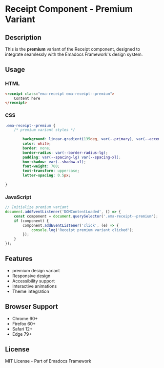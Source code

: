 # Receipt Component - Premium Variant

## Description
This is the **premium** variant of the Receipt component, designed to integrate seamlessly with the Emadocs Framework's design system.

## Usage

### HTML
```html
<receipt class="ema-receipt ema-receipt--premium">
    Content here
</receipt>
```

### CSS
```css
.ema-receipt--premium {
    /* premium variant styles */
    
        background: linear-gradient(135deg, var(--primary), var(--accent));
        color: white;
        border: none;
        border-radius: var(--border-radius-lg);
        padding: var(--spacing-lg) var(--spacing-xl);
        box-shadow: var(--shadow-xl);
        font-weight: 700;
        text-transform: uppercase;
        letter-spacing: 0.5px;
    
}
```

### JavaScript
```javascript
// Initialize premium variant
document.addEventListener('DOMContentLoaded', () => {
    const component = document.querySelector('.ema-receipt--premium');
    if (component) {
        component.addEventListener('click', (e) => {
            console.log('Receipt premium variant clicked');
        });
    }
});
```

## Features
- premium design variant
- Responsive design
- Accessibility support
- Interactive animations
- Theme integration

## Browser Support
- Chrome 60+
- Firefox 60+
- Safari 12+
- Edge 79+

## License
MIT License - Part of Emadocs Framework

